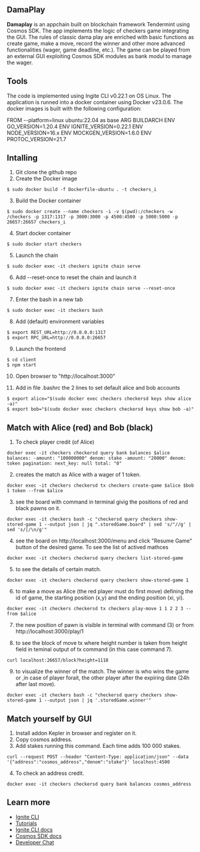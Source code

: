 ## DamaPlay

**Damaplay** is an appchain built on blockchain framework Tendermint using Cosmos SDK. The app implements the logic of checkers game integrating the GUI. The rules of classic dama play are enriched with basic functions as create game, make a move, record the winner and other more advanced functionalities (wager, game deadline, etc.). The game can be played from an external GUI exploiting Cosmos SDK modules as bank modul to manage the wager.
## Tools

The code is implemented using Ingite CLI v0.22.1 on OS Linux. The application is runned into a docker container using Docker v23.0.6. The docker images is built with the following configuration:

FROM --platform=linux ubuntu:22.04 as base ARG BUILDARCH ENV GO_VERSION=1.20.4 ENV IGNITE_VERSION=0.22.1 ENV NODE_VERSION=16.x ENV MOCKGEN_VERSION=1.6.0 ENV PROTOC_VERSION=21.7
## Intalling

1. Git clone the github repo
2. Create the Docker image
```
$ sudo docker build -f Dockerfile-ubuntu . -t checkers_i
```

3. Build the Docker container
```
$ sudo docker create --name checkers -i -v $(pwd):/checkers -w /checkers -p 1317:1317 -p 3000:3000 -p 4500:4500 -p 5000:5000 -p 26657:26657 checkers_i
```

4. Start docker container 
```
$ sudo docker start checkers
```

5. Launch the chain
```
$ sudo docker exec -it checkers ignite chain serve 
```

6. Add --reset-once to reset the chain and launch it
```
$ sudo docker exec -it checkers ignite chain serve --reset-once
```

7. Enter the bash in a new tab
```
$ sudo docker exec -it checkers bash
```

8. Add (default) environment variables
```
$ export REST_URL=http://0.0.0.0:1317 
$ export RPC_URL=http://0.0.0.0:26657
```

9. Launch the frontend
```
$ cd client 
$ npm start
```

10. Open browser to "http://localhost:3000"

11. Add in file .bashrc the 2 lines to set default alice and bob accounts
```
$ export alice="$(sudo docker exec checkers checkersd keys show alice -a)"
$ export bob="$(sudo docker exec checkers checkersd keys show bob -a)"
```

## Match with Alice (red) and Bob (black)

1. To check player credit (of Alice)
```
docker exec -it checkers checkersd query bank balances $alice balances: -amount: "100000000" denom: stake -amount: "20000" denom: token pagination: next_key: null total: "0"
```

2. creates the match as Alice with a wager of 1 token.
```
docker exec -it checkers checkersd tx checkers create-game $alice $bob 1 token --from $alice
```

3. see the board with command in terminal givig the positions of red and black pawns on it.
```
docker exec -it checkers bash -c "checkersd query checkers show-stored-game 1 --output json | jq ".storedGame.board" | sed 's/"//g' | sed 's/|/\n/g'"
```

 4. see the board on http://localhost:3000/menu and click "Resume Game" button of the desired game.
 To see the list of actived mathces
```
docker exec -it checkers checkersd query checkers list-stored-game 
```

5. to see the details of certain match.
```
docker exec -it checkers checkersd query checkers show-stored-game 1
```

6. to make a move as Alice (the red player must do first move) defining the id of game, the starting position (x,y) and the ending position (xi, yi).
```
docker exec -it checkers checkersd tx checkers play-move 1 1 2 2 3 --from $alice
```

7. the new position of pawn is visible in terminal with command (3) or from http://localhost:3000/play/1
    
8. to see the block of move tx where height number is taken from height field in teminal output of tx command (in this case command 7).
```
curl localhost:26657/block?height=1118
```

9. to visualize the winner of the match. The winner is who wins the game or ,in case of player forait, the other player after the expiring date (24h after last move).
```
docker exec -it checkers bash -c "checkersd query checkers show-stored-game 1 --output json | jq '.storedGame.winner'"
```

## Match yourself by GUI

 1. Install addon Kepler in browser and register on it.
 2. Copy cosmos address.
 3. Add stakes running this command. Each time adds 100 000 stakes.
```
curl --request POST --header "Content-Type: application/json" --data '{"address":"cosmos_address","denom":"stake"}' localhost:4500
```

4. To check an address credit.
```
docker exec -it checkers checkersd query bank balances cosmos_address
```

## Learn more

- [Ignite CLI](https://ignite.com/cli)
- [Tutorials](https://docs.ignite.com/guide)
- [Ignite CLI docs](https://docs.ignite.com)
- [Cosmos SDK docs](https://docs.cosmos.network)
- [Developer Chat](https://discord.gg/ignite)

